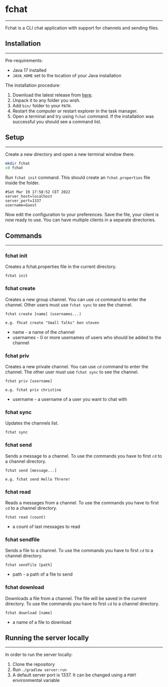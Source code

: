 # fchat

-----------

Fchat is a CLI chat application with support for channels and sending files.

## Installation

-----------
Pre-requirements:

- Java 17 installed
- `JAVA_HOME` set to the location of your Java installation

The installation procedure:

1. Download the latest release from [here](https://github.com/pawelkielb/fchat/releases/download/1.0.0/client.zip).
2. Unpack it to any folder you wish.
3. Add `bin/` folder to your `PATH`.
4. Restart the computer or restart explorer in the task manager.
5. Open a terminal and try using `fchat` command. If the installation was successful you should see a command list.

## Setup

-----------

Create a new directory and open a new terminal window there.

```bash
mkdir fchat 
cd fchat
```

Run `fchat init` command. This should create an `fchat.properties` file inside the folder.

```properties
#Sat Mar 19 17:58:52 CET 2022
server_host=localhost
server_port=1337
username=Guest
```

Now edit the configuration to your preferences. Save the file, your client is now ready to use. You can have multiple
clients in a separate directories.

## Commands

-----------

### fchat init

Creates a fchat.properties file in the current directory.

```
fchat init
```

### fchat create

Creates a new group channel. You can use `cd` command to enter the channel. Other users must use `fchat sync` to see the
channel.

```
fchat create [name] (usernames...)

e.g. fhcat create "Small Talks" ben steven
```

- name - a name of the channel
- usernames - 0 or more usernames of users who should be added to the channel

### fchat priv

Creates a new private channel. You can use `cd` command to enter the channel. The other user must use `fchat sync` to
see the channel.

```
fchat priv [username]

e.g. fchat priv christine
```

- username - a username of a user you want to chat with

### fchat sync

Updates the channels list.

```
fchat sync
```

### fchat send

Sends a message to a channel. To use the commands you have to first `cd` to a channel directory.

```
fchat send [message...]

e.g. fchat send Hello Threre!
```

### fchat read

Reads a messages from a channel. To use the commands you have to first `cd` to a channel directory.

```
fchat read (count)
```

- a count of last messages to read

### fchat sendfile

Sends a file to a channel. To use the commands you have to first `cd` to a channel directory.

```
fchat sendfile [path]
```

- path - a path of a file to send

### fchat download

Downloads a file from a channel. The file will be saved in the current directory. To use the commands you have to
first `cd` to a channel directory.

```
fchat download [name]
```

- a name of a file to download

## Running the server locally

-----------

In order to run the server locally:

1. Clone the repository
2. Run `./gradlew server:run`
3. A default server port is 1337. It can be changed using a `PORT` environmental variable
